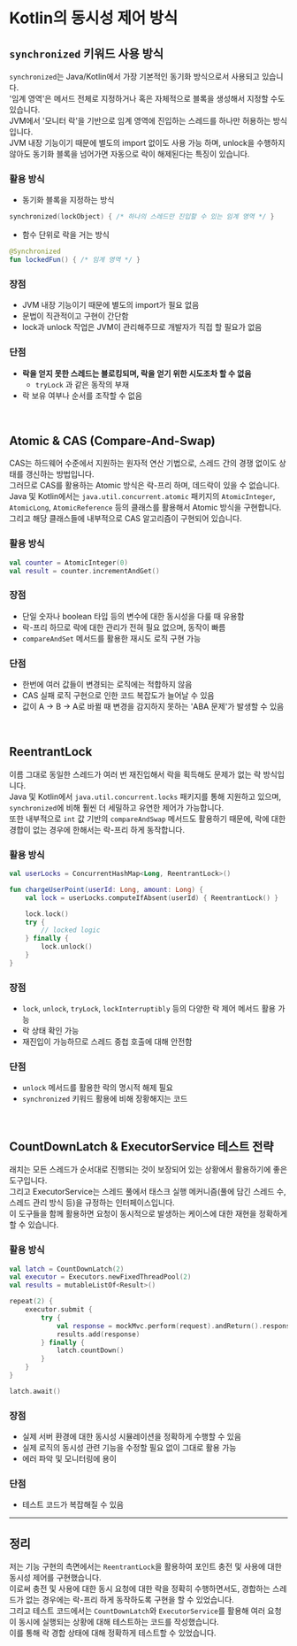 # Kotlin의 동시성 제어 방식

## `synchronized` 키워드 사용 방식

`synchronized`는 Java/Kotlin에서 가장 기본적인 동기화 방식으로서 사용되고 있습니다.  
'임계 영역'은 메서드 전체로 지정하거나 혹은 자체적으로 블록을 생성해서 지정할 수도 있습니다.  
JVM에서 '모니터 락'을 기반으로 임계 영역에 진입하는 스레드를 하나만 허용하는 방식입니다.  
JVM 내장 기능이기 때문에 별도의 import 없이도 사용 가능 하며, unlock을 수행하지 않아도 동기화 블록을 넘어가면 자동으로 락이 해제된다는 특징이 있습니다.

### 활용 방식

- 동기화 블록을 지정하는 방식

```kt
synchronized(lockObject) { /* 하나의 스레드만 진입할 수 있는 임계 영역 */ }
```

- 함수 단위로 락을 거는 방식

```kt
@Synchronized
fun lockedFun() { /* 임계 영역 */ }
```

### 장점

- JVM 내장 기능이기 때문에 별도의 import가 필요 없음
- 문법이 직관적이고 구현이 간단함
- lock과 unlock 작업은 JVM이 관리해주므로 개발자가 직접 할 필요가 없음 

### 단점

- **락을 얻지 못한 스레드는 블로킹되며, 락을 얻기 위한 시도조차 할 수 없음**
  - `tryLock` 과 같은 동작의 부재
- 락 보유 여부나 순서를 조작할 수 없음

<br/>

## Atomic & CAS (Compare-And-Swap)

CAS는 하드웨어 수준에서 지원하는 원자적 연산 기법으로, 스레드 간의 경쟁 없이도 상태를 갱신하는 방법입니다.  
그러므로 CAS를 활용하는 Atomic 방식은 락-프리 하며, 데드락이 있을 수 없습니다.  
Java 및 Kotlin에서는 `java.util.concurrent.atomic` 패키지의
`AtomicInteger`, `AtomicLong`, `AtomicReference` 등의 클래스를 활용해서 Atomic 방식을 구현합니다.  
그리고 해당 클래스들에 내부적으로 CAS 알고리즘이 구현되어 있습니다.

### 활용 방식

```kt
val counter = AtomicInteger(0)
val result = counter.incrementAndGet()
```

### 장점

- 단일 숫자나 boolean 타입 등의 변수에 대한 동시성을 다룰 때 유용함
- 락-프리 하므로 락에 대한 관리가 전혀 필요 없으며, 동작이 빠름
- `compareAndSet` 메서드를 활용한 재시도 로직 구현 가능 

### 단점

- 한번에 여러 값들이 변경되는 로직에는 적합하지 않음
- CAS 실패 로직 구현으로 인한 코드 복잡도가 늘어날 수 있음
- 값이 A → B → A로 바뀔 때 변경을 감지하지 못하는 'ABA 문제'가 발생할 수 있음

<br/>

## ReentrantLock

이름 그대로 동일한 스레드가 여러 번 재진입해서 락을 획득해도 문제가 없는 락 방식입니다.  
Java 및 Kotlin에서 `java.util.concurrent.locks` 패키지를 통해 지원하고 있으며,
`synchronized`에 비해 훨씬 더 세밀하고 유연한 제어가 가능합니다.  
또한 내부적으로 `int` 값 기반의 `compareAndSwap` 메서드도 활용하기 때문에,
락에 대한 경합이 없는 경우에 한해서는 락-프리 하게 동작합니다.

### 활용 방식

```kt
val userLocks = ConcurrentHashMap<Long, ReentrantLock>()

fun chargeUserPoint(userId: Long, amount: Long) {
    val lock = userLocks.computeIfAbsent(userId) { ReentrantLock() }

    lock.lock()
    try {
        // locked logic
    } finally {
        lock.unlock()
    }
}
```

### 장점

- `lock`, `unlock`, `tryLock`, `lockInterruptibly` 등의 다양한 락 제어 메서드 활용 가능
- 락 상태 확인 가능
- 재진입이 가능하므로 스레드 중첩 호출에 대해 안전함

### 단점

- `unlock` 메서드를 활용한 락의 명시적 해제 필요
- `synchronized` 키워드 활용에 비해 장황해지는 코드

<br/>

## CountDownLatch & ExecutorService 테스트 전략

래치는 모든 스레드가 순서대로 진행되는 것이 보장되어 있는 상황에서 활용하기에 좋은 도구입니다.  
그리고 ExecutorService는 스레드 풀에서 태스크 실행 메커니즘(풀에 담긴 스레드 수, 스레드 관리 방식 등)을 규정하는 인터페이스입니다.  
이 도구들을 함께 활용하면 요청이 동시적으로 발생하는 케이스에 대한 재현을 정확하게 할 수 있습니다.

### 활용 방식

```kt
val latch = CountDownLatch(2)
val executor = Executors.newFixedThreadPool(2)
val results = mutableListOf<Result>()

repeat(2) {
    executor.submit {
        try {
            val response = mockMvc.perform(request).andReturn().response
            results.add(response)
        } finally {
            latch.countDown()
        }
    }
}

latch.await()
```

### 장점

- 실제 서버 환경에 대한 동시성 시뮬레이션을 정확하게 수행할 수 있음
- 실제 로직의 동시성 관련 기능을 수정할 필요 없이 그대로 활용 가능
- 에러 파악 및 모니터링에 용이

### 단점

- 테스트 코드가 복잡해질 수 있음

---

## 정리

저는 기능 구현의 측면에서는 `ReentrantLock`을 활용하여 포인트 충전 및 사용에 대한 동시성 제어를 구현했습니다.  
이로써 충전 및 사용에 대한 동시 요청에 대한 락을 정확히 수행하면서도, 경합하는 스레드가 없는 경우에는 락-프리 하게 동작하도록 구현을 할 수 있었습니다.  
그리고 테스트 코드에서는 `CountDownLatch`와 `ExecutorService`를 활용해
여러 요청이 동시에 실행되는 상황에 대해 테스트하는 코드를 작성했습니다.  
이를 통해 락 경합 상태에 대해 정확하게 테스트할 수 있었습니다.
